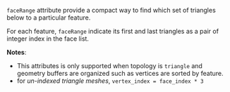`faceRange` attribute provide a compact way to find which set of triangles below to a particular feature.  

For each feature, `faceRange` indicate its first and last triangles as a pair of integer index in the face list. 

**Notes**:
- This attributes is only supported when topology is `triangle` and geometry buffers are organized such as vertices are sorted by feature. 
- for _un-indexed triangle meshes_, `vertex_index = face_index * 3 `